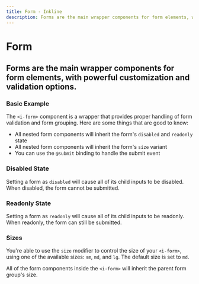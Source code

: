 ```yaml
---
title: Form - Inkline
description: Forms are the main wrapper components for form elements, with powerful customization and validation options. 
---
```


<script setup>
import {
    IFormBasicExample,
    IFormDisabledExample,
    IFormReadonlyExample,
    IFormSizeVariantsSmExample,
    IFormSizeVariantsMdExample,
    IFormSizeVariantsLgExample
} from '@inkline/inkline/components/IForm/examples';
import { default as IFormBasicExampleHTML } from '@inkline/inkline/components/IForm/examples/basic.html?raw';
import { default as IFormBasicExampleJS } from '@inkline/inkline/components/IForm/examples/basic.js?raw';
import { default as IFormDisabledExampleHTML } from '@inkline/inkline/components/IForm/examples/disabled.html?raw';
import { default as IFormDisabledExampleJS } from '@inkline/inkline/components/IForm/examples/disabled.js?raw';
import { default as IFormReadonlyExampleHTML } from '@inkline/inkline/components/IForm/examples/readonly.html?raw';
import { default as IFormReadonlyExampleJS } from '@inkline/inkline/components/IForm/examples/readonly.js?raw';
import { default as IFormSizeVariantsSmExampleHTML } from '@inkline/inkline/components/IForm/examples/size-variants-sm.html?raw';
import { default as IFormSizeVariantsSmExampleJS } from '@inkline/inkline/components/IForm/examples/size-variants-sm.js?raw';
import { default as IFormSizeVariantsMdExampleHTML } from '@inkline/inkline/components/IForm/examples/size-variants-md.html?raw';
import { default as IFormSizeVariantsMdExampleJS } from '@inkline/inkline/components/IForm/examples/size-variants-md.js?raw';
import { default as IFormSizeVariantsLgExampleHTML } from '@inkline/inkline/components/IForm/examples/size-variants-lg.html?raw';
import { default as IFormSizeVariantsLgExampleJS } from '@inkline/inkline/components/IForm/examples/size-variants-lg.js?raw';
</script>

# Form
## Forms are the main wrapper components for form elements, with powerful customization and validation options. 

### Basic Example

The `<i-form>` component is a wrapper that provides proper handling of form validation and form grouping. Here are some things that are good to know:

- All nested form components will inherit the form's `disabled` and `readonly` state
- All nested form components will inherit the form's `size` variant
- You can use the `@submit` binding to handle the submit event

<example :component="IFormBasicExample" :html="IFormBasicExampleHTML" :js="IFormBasicExampleJS"></example>

### Disabled State
Setting a form as `disabled` will cause all of its child inputs to be disabled. When disabled, the form cannot be submitted.

<example :component="IFormDisabledExample" :html="IFormDisabledExampleHTML" :js="IFormDisabledExampleJS"></example>

### Readonly State
Setting a form as `readonly` will cause all of its child inputs to be readonly. When readonly, the form can still be submitted.

<example :component="IFormReadonlyExample" :html="IFormReadonlyExampleHTML" :js="IFormReadonlyExampleJS"></example>

### Sizes
You're able to use the `size` modifier to control the size of your `<i-form>`, using one of the available sizes: `sm`, `md`, and `lg`. The default size is set to `md`. 

All of the form components inside the `<i-form>` will inherit the parent form group's size.

<example :component="IFormSizeVariantsSmExample" :html="IFormSizeVariantsSmExampleHTML" :js="IFormSizeVariantsSmExampleJS"></example>

<example :component="IFormSizeVariantsMdExample" :html="IFormSizeVariantsMdExampleHTML" :js="IFormSizeVariantsMdExampleJS"></example>

<example :component="IFormSizeVariantsLgExample" :html="IFormSizeVariantsLgExampleHTML" :js="IFormSizeVariantsLgExampleJS"></example>
